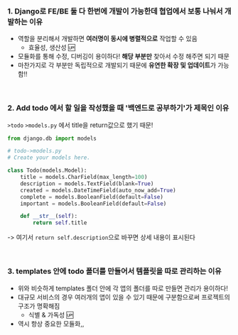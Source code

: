 ### 1. Django로 FE/BE 둘 다 한번에 개발이 가능한데 협업에서 보통 나눠서 개발하는 이유
- 역할을 분리해서 개발하면 <b>여러명이 동시에 병렬적으로</b> 작업할 수 있음
    - 효율성, 생산성 🆙
- 모듈화를 통해 수정, 디버깅이 용이하다! <b>해당 부분만</b> 찾아서 수정 해주면 되기 때문
- 마찬가지로 각 부분만 독립적으로 개발되기 때문에 <b>유연한 확장 및 업데이트</b>가 가능함!!

<br>

### 2. Add todo 에서 할 일을 작성했을 때 '백엔드로 공부하기'가 제목인 이유

`>todo` `>models.py` 에서 title을 return값으로 했기 때문!

```python
from django.db import models

# todo->models.py
# Create your models here.

class Todo(models.Model):
    title = models.CharField(max_length=100)
    description = models.TextField(blank=True)
    created = models.DateTimeField(auto_now_add=True)
    complete = models.BooleanField(default=False)
    important = models.BooleanField(default=False)

    def __str__(self):
        return self.title
```

  -> 여기서 `return self.description`으로 바꾸면 상세 내용이 표시된다

<br>

### 3. templates 안에 todo 폴더를 만들어서 템플릿을 따로 관리하는 이유
- 위와 비슷하게 templates 폴더 안에 각 앱의 폴더를 따로 만들면 관리가 용이하다!
- 대규모 서비스의 경우 여러개의 앱이 있을 수 있기 때문에 구분함으로써 프로젝트의 구조가 명확해짐 
    - 식별 & 가독성 🆙
- 역시 항상 중요한 모듈화,,